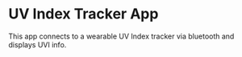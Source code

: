 # UV Index Tracker App
This app connects to a wearable UV Index tracker via bluetooth and displays UVI info.
